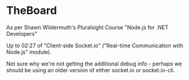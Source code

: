 ﻿# TheBoard

As per Shawn Wildermuth's Pluralsight Course "Node.js for .NET Developers"

Up to 02:27 of "Client-side Socket.io" ("Real-time Communication with Node.js" module).

Not sure why we're not getting the additional debug info - perhaps we should be using an older version of either socket.io or socket.io-cli.
